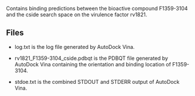 Contains binding predictions between the bioactive compound F1359-3104 and the cside search space on the virulence factor rv1821.

## Files

- log.txt is the log file generated by AutoDock Vina.

- rv1821_F1359-3104_cside.pdbqt is the PDBQT file generated by AutoDock Vina containing the orientation and binding location of F1359-3104.

- stdoe.txt is the combined STDOUT and STDERR output of AutoDock Vina.

